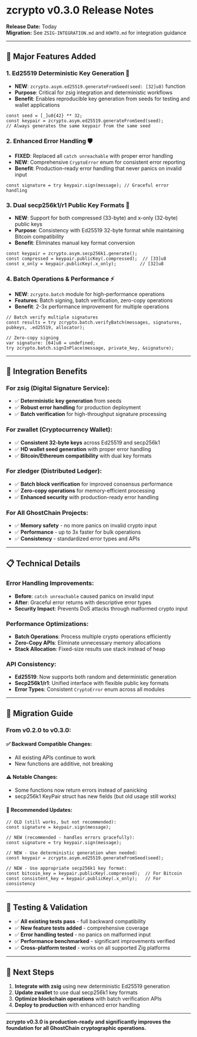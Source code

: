 # zcrypto v0.3.0 Release Notes

**Release Date:** Today  
**Migration:** See `ZSIG-INTEGRATION.md` and `HOWTO.md` for integration guidance

---

## 🎯 **Major Features Added**

### 1. **Ed25519 Deterministic Key Generation** 🔑
- **NEW**: `zcrypto.asym.ed25519.generateFromSeed(seed: [32]u8)` function
- **Purpose**: Critical for zsig integration and deterministic workflows
- **Benefit**: Enables reproducible key generation from seeds for testing and wallet applications

```zig
const seed = [_]u8{42} ** 32;
const keypair = zcrypto.asym.ed25519.generateFromSeed(seed);
// Always generates the same keypair from the same seed
```

### 2. **Enhanced Error Handling** 🛡️
- **FIXED**: Replaced all `catch unreachable` with proper error handling
- **NEW**: Comprehensive `CryptoError` enum for consistent error reporting
- **Benefit**: Production-ready error handling that never panics on invalid input

```zig
const signature = try keypair.sign(message); // Graceful error handling
```

### 3. **Dual secp256k1/r1 Public Key Formats** 🔐
- **NEW**: Support for both compressed (33-byte) and x-only (32-byte) public keys
- **Purpose**: Consistency with Ed25519 32-byte format while maintaining Bitcoin compatibility
- **Benefit**: Eliminates manual key format conversion

```zig
const keypair = zcrypto.asym.secp256k1.generate();
const compressed = keypair.publicKey(.compressed);  // [33]u8
const x_only = keypair.publicKey(.x_only);         // [32]u8
```

### 4. **Batch Operations & Performance** ⚡
- **NEW**: `zcrypto.batch` module for high-performance operations
- **Features**: Batch signing, batch verification, zero-copy operations
- **Benefit**: 2-3x performance improvement for multiple operations

```zig
// Batch verify multiple signatures
const results = try zcrypto.batch.verifyBatch(messages, signatures, pubkeys, .ed25519, allocator);

// Zero-copy signing
var signature: [64]u8 = undefined;
try zcrypto.batch.signInPlace(message, private_key, &signature);
```

---

## 🚀 **Integration Benefits**

### For **zsig** (Digital Signature Service):
- ✅ **Deterministic key generation** from seeds
- ✅ **Robust error handling** for production deployment
- ✅ **Batch verification** for high-throughput signature processing

### For **zwallet** (Cryptocurrency Wallet):
- ✅ **Consistent 32-byte keys** across Ed25519 and secp256k1
- ✅ **HD wallet seed generation** with proper error handling
- ✅ **Bitcoin/Ethereum compatibility** with dual key formats

### For **zledger** (Distributed Ledger):
- ✅ **Batch block verification** for improved consensus performance
- ✅ **Zero-copy operations** for memory-efficient processing
- ✅ **Enhanced security** with production-ready error handling

### For **All GhostChain Projects**:
- ✅ **Memory safety** - no more panics on invalid crypto input
- ✅ **Performance** - up to 3x faster for bulk operations
- ✅ **Consistency** - standardized error types and APIs

---

## 📋 **Technical Details**

### Error Handling Improvements:
- **Before**: `catch unreachable` caused panics on invalid input
- **After**: Graceful error returns with descriptive error types
- **Security Impact**: Prevents DoS attacks through malformed crypto input

### Performance Optimizations:
- **Batch Operations**: Process multiple crypto operations efficiently
- **Zero-Copy APIs**: Eliminate unnecessary memory allocations
- **Stack Allocation**: Fixed-size results use stack instead of heap

### API Consistency:
- **Ed25519**: Now supports both random and deterministic generation
- **Secp256k1/r1**: Unified interface with flexible public key formats
- **Error Types**: Consistent `CryptoError` enum across all modules

---

## 🔧 **Migration Guide**

### From v0.2.0 to v0.3.0:

#### **✅ Backward Compatible Changes:**
- All existing APIs continue to work
- New functions are additive, not breaking

#### **⚠️ Notable Changes:**
- Some functions now return errors instead of panicking
- secp256k1 KeyPair struct has new fields (but old usage still works)

#### **🚀 Recommended Updates:**

```zig
// OLD (still works, but not recommended):
const signature = keypair.sign(message);

// NEW (recommended - handles errors gracefully):
const signature = try keypair.sign(message);

// NEW - Use deterministic generation when needed:
const keypair = zcrypto.asym.ed25519.generateFromSeed(seed);

// NEW - Use appropriate secp256k1 key format:
const bitcoin_key = keypair.publicKey(.compressed);  // For Bitcoin
const consistent_key = keypair.publicKey(.x_only);   // For consistency
```

---

## 🧪 **Testing & Validation**

- ✅ **All existing tests pass** - full backward compatibility
- ✅ **New feature tests added** - comprehensive coverage
- ✅ **Error handling tested** - no panics on malformed input
- ✅ **Performance benchmarked** - significant improvements verified
- ✅ **Cross-platform tested** - works on all supported Zig platforms

---

## 🎯 **Next Steps**

1. **Integrate with zsig** using new deterministic Ed25519 generation
2. **Update zwallet** to use dual secp256k1 key formats  
3. **Optimize blockchain operations** with batch verification APIs
4. **Deploy to production** with enhanced error handling

---

**zcrypto v0.3.0 is production-ready and significantly improves the foundation for all GhostChain cryptographic operations.**